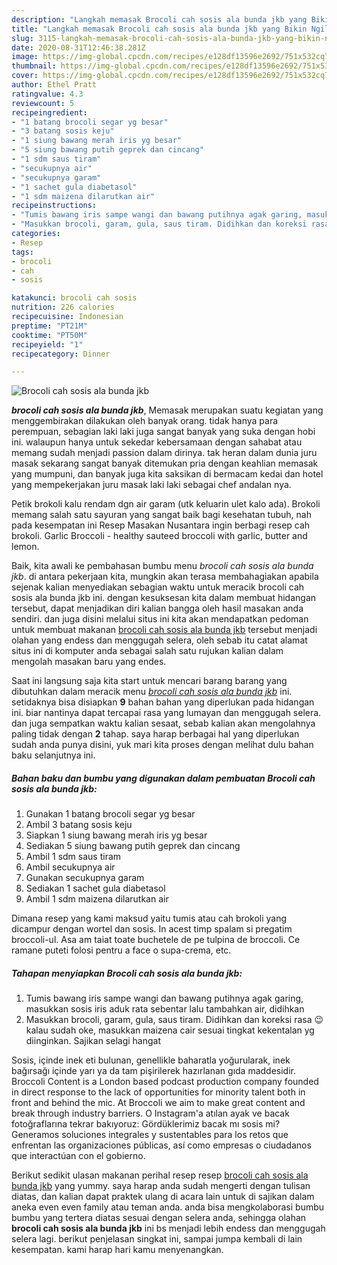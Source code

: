```yaml
---
description: "Langkah memasak Brocoli cah sosis ala bunda jkb yang Bikin Ngiler"
title: "Langkah memasak Brocoli cah sosis ala bunda jkb yang Bikin Ngiler"
slug: 3115-langkah-memasak-brocoli-cah-sosis-ala-bunda-jkb-yang-bikin-ngiler
date: 2020-08-31T12:46:38.281Z
image: https://img-global.cpcdn.com/recipes/e128df13596e2692/751x532cq70/brocoli-cah-sosis-ala-bunda-jkb-foto-resep-utama.jpg
thumbnail: https://img-global.cpcdn.com/recipes/e128df13596e2692/751x532cq70/brocoli-cah-sosis-ala-bunda-jkb-foto-resep-utama.jpg
cover: https://img-global.cpcdn.com/recipes/e128df13596e2692/751x532cq70/brocoli-cah-sosis-ala-bunda-jkb-foto-resep-utama.jpg
author: Ethel Pratt
ratingvalue: 4.3
reviewcount: 5
recipeingredient:
- "1 batang brocoli segar yg besar"
- "3 batang sosis keju"
- "1 siung bawang merah iris yg besar"
- "5 siung bawang putih geprek dan cincang"
- "1 sdm saus tiram"
- "secukupnya air"
- "secukupnya garam"
- "1 sachet gula diabetasol"
- "1 sdm maizena dilarutkan air"
recipeinstructions:
- "Tumis bawang iris sampe wangi dan bawang putihnya agak garing, masukkan sosis iris aduk rata sebentar lalu tambahkan air, didihkan"
- "Masukkan brocoli, garam, gula, saus tiram. Didihkan dan koreksi rasa 😉 kalau sudah oke, masukkan maizena cair sesuai tingkat kekentalan yg diinginkan. Sajikan selagi hangat"
categories:
- Resep
tags:
- brocoli
- cah
- sosis

katakunci: brocoli cah sosis 
nutrition: 226 calories
recipecuisine: Indonesian
preptime: "PT21M"
cooktime: "PT50M"
recipeyield: "1"
recipecategory: Dinner

---
```



![Brocoli cah sosis ala bunda jkb](https://img-global.cpcdn.com/recipes/e128df13596e2692/751x532cq70/brocoli-cah-sosis-ala-bunda-jkb-foto-resep-utama.jpg)

<b><i>brocoli cah sosis ala bunda jkb</i></b>, Memasak merupakan suatu kegiatan yang menggembirakan dilakukan oleh banyak orang. tidak hanya para perempuan, sebagian laki laki juga sangat banyak yang suka dengan hobi ini. walaupun hanya untuk sekedar kebersamaan dengan sahabat atau memang sudah menjadi passion dalam dirinya. tak heran dalam dunia juru masak sekarang sangat banyak ditemukan pria dengan keahlian memasak yang mumpuni, dan banyak juga kita saksikan di bermacam kedai dan hotel yang mempekerjakan juru masak laki laki sebagai chef andalan nya.

Petik brokoli kalu rendam dgn air garam (utk keluarin ulet kalo ada). Brokoli memang salah satu sayuran yang sangat baik bagi kesehatan tubuh, nah pada kesempatan ini Resep Masakan Nusantara ingin berbagi resep cah brokoli. Garlic Broccoli - healthy sauteed broccoli with garlic, butter and lemon.

Baik, kita awali ke pembahasan bumbu menu <i>brocoli cah sosis ala bunda jkb</i>. di antara pekerjaan kita, mungkin akan terasa membahagiakan apabila sejenak kalian menyediakan sebagian waktu untuk meracik brocoli cah sosis ala bunda jkb ini. dengan kesuksesan kita dalam membuat hidangan tersebut, dapat menjadikan diri kalian bangga oleh hasil masakan anda sendiri. dan juga disini melalui situs ini kita akan mendapatkan pedoman untuk membuat makanan <u>brocoli cah sosis ala bunda jkb</u> tersebut menjadi olahan yang endess dan menggugah selera, oleh sebab itu catat alamat situs ini di komputer anda sebagai salah satu rujukan kalian dalam mengolah masakan baru yang endes.


Saat ini langsung saja kita start untuk mencari barang barang yang dibutuhkan dalam meracik menu <u><i>brocoli cah sosis ala bunda jkb</i></u> ini. setidaknya bisa disiapkan <b>9</b> bahan bahan yang diperlukan pada hidangan ini. biar nantinya dapat tercapai rasa yang lumayan dan menggugah selera. dan juga sempatkan waktu kalian sesaat, sebab kalian akan mengolahnya paling tidak dengan <b>2</b> tahap. saya harap berbagai hal yang diperlukan sudah anda punya disini, yuk mari kita proses dengan melihat dulu bahan baku selanjutnya ini.

<!--inarticleads1-->

##### Bahan baku dan bumbu yang digunakan dalam pembuatan Brocoli cah sosis ala bunda jkb:

1. Gunakan 1 batang brocoli segar yg besar
1. Ambil 3 batang sosis keju
1. Siapkan 1 siung bawang merah iris yg besar
1. Sediakan 5 siung bawang putih geprek dan cincang
1. Ambil 1 sdm saus tiram
1. Ambil secukupnya air
1. Gunakan secukupnya garam
1. Sediakan 1 sachet gula diabetasol
1. Ambil 1 sdm maizena dilarutkan air


Dimana resep yang kami maksud yaitu tumis atau cah brokoli yang dicampur dengan wortel dan sosis. In acest timp spalam si pregatim broccoli-ul. Asa am taiat toate buchetele de pe tulpina de broccoli. Ce ramane puteti folosi pentru a face o supa-crema, etc. 

<!--inarticleads2-->

##### Tahapan menyiapkan Brocoli cah sosis ala bunda jkb:

1. Tumis bawang iris sampe wangi dan bawang putihnya agak garing, masukkan sosis iris aduk rata sebentar lalu tambahkan air, didihkan
1. Masukkan brocoli, garam, gula, saus tiram. Didihkan dan koreksi rasa 😉 kalau sudah oke, masukkan maizena cair sesuai tingkat kekentalan yg diinginkan. Sajikan selagi hangat


Sosis, içinde inek eti bulunan, genellikle baharatla yoğurularak, inek bağırsağı içinde yarı ya da tam pişirilerek hazırlanan gıda maddesidir. Broccoli Content is a London based podcast production company founded in direct response to the lack of opportunities for minority talent both in front and behind the mic. At Broccoli we aim to make great content and break through industry barriers. O Instagram&#39;a atılan ayak ve bacak fotoğraflarına tekrar bakıyoruz: Gördüklerimiz bacak mı sosis mi? Generamos soluciones integrales y sustentables para los retos que enfrentan las organizaciones públicas, así como empresas o ciudadanos que interactúan con el gobierno. 

Berikut sedikit ulasan makanan perihal resep resep <u>brocoli cah sosis ala bunda jkb</u> yang yummy. saya harap anda sudah mengerti dengan tulisan diatas, dan kalian dapat praktek ulang di acara lain untuk di sajikan dalam aneka even even family atau teman anda. anda bisa mengkolaborasi bumbu bumbu yang tertera diatas sesuai dengan selera anda, sehingga olahan <b>brocoli cah sosis ala bunda jkb</b> ini bs menjadi lebih endess dan menggugah selera lagi. berikut penjelasan singkat ini, sampai jumpa kembali di lain kesempatan. kami harap hari kamu menyenangkan.

